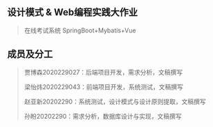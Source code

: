 ## 设计模式 & Web编程实践大作业

> 在线考试系统
> SpringBoot+Mybatis+Vue

## 成员及分工

> 贾博森2020229027：后端项目开发，需求分析，文稿撰写
>
> 梁怡炜2020229043：前端项目开发，系统测试，文稿撰写
>
> 赵亚新20202290：系统测试，设计模式与设计原则提取，文稿撰写
>
> 孙盼20202290：需求分析，数据库设计与实现，文稿撰写
>

